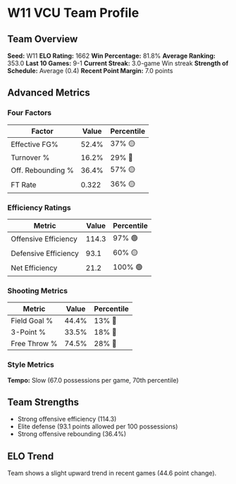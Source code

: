 # W11 VCU Team Profile
## Team Overview
**Seed:** W11
**ELO Rating:** 1662
**Win Percentage:** 81.8%
**Average Ranking:** 353.0
**Last 10 Games:** 9-1
**Current Streak:** 3.0-game Win streak
**Strength of Schedule:** Average (0.4)
**Recent Point Margin:** 7.0 points

## Advanced Metrics
### Four Factors
| Factor | Value | Percentile |
|--------|-------|------------|
| Effective FG% | 52.4% | 37% 🟡 |
| Turnover % | 16.2% | 29% 🔴 |
| Off. Rebounding % | 36.4% | 57% 🟡 |
| FT Rate | 0.322 | 36% 🟡 |

### Efficiency Ratings
| Metric | Value | Percentile |
|--------|-------|------------|
| Offensive Efficiency | 114.3 | 97% 🟢 |
| Defensive Efficiency | 93.1 | 60% 🟡 |
| Net Efficiency | 21.2 | 100% 🟢 |

### Shooting Metrics
| Metric | Value | Percentile |
|--------|-------|------------|
| Field Goal % | 44.4% | 13% 🔴 |
| 3-Point % | 33.5% | 18% 🔴 |
| Free Throw % | 74.5% | 28% 🔴 |

### Style Metrics
**Tempo:** Slow (67.0 possessions per game, 70th percentile)

## Team Strengths
* Strong offensive efficiency (114.3)
* Elite defense (93.1 points allowed per 100 possessions)
* Strong offensive rebounding (36.4%)

## ELO Trend
Team shows a slight upward trend in recent games (44.6 point change).

